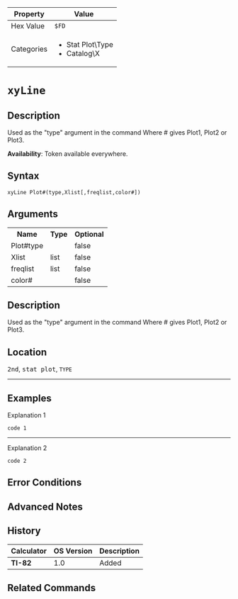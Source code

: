 | Property      | Value |
|---------------|-------|
| Hex Value     | `$FD`|
| Categories    | <ul><li>Stat Plot\Type</li><li>Catalog\X</li></ul> |

# `xyLine`

## Description
Used as the "type" argument in the command
Where # gives Plot1, Plot2 or Plot3.


<b>Availability</b>: Token available everywhere.

## Syntax
`xyLine Plot#(type,Xlist[,freqlist,color#])`

## Arguments
<table>
<tr><th>Name</th><th>Type</th><th>Optional</th></tr>

<tr><td>Plot#type</td><td></td><td>false</td></tr>

<tr><td>Xlist</td><td>list</td><td>false</td></tr>

<tr><td>freqlist</td><td>list</td><td>false</td></tr>

<tr><td>color#</td><td></td><td>false</td></tr>

</table>

## Description
Used as the "type" argument in the command
Where # gives Plot1, Plot2 or Plot3.

## Location
<kbd>2nd</kbd>, <kbd>stat plot</kbd>, `TYPE`
<hr>

## Examples

Explanation 1
```ti-basic
code 1
```
---
Explanation 2
```ti-basic
code 2
```

## Error Conditions


## Advanced Notes


## History
| Calculator | OS Version | Description |
|------------|------------|-------------|
| <b>TI-82</b> | 1.0 | Added

## Related Commands

    